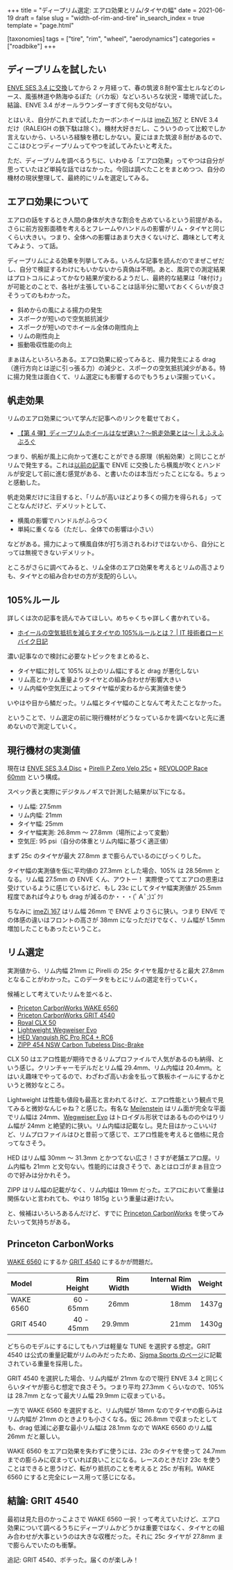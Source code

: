 +++
title = "ディープリム選定: エアロ効果とリム/タイヤの幅"
date = 2021-06-19
draft = false
slug = "width-of-rim-and-tire"
in_search_index = true
template = "page.html"

[taxonomies]
tags = ["tire", "rim", "wheel", "aerodynamics"]
categories = ["roadbike"]
+++

## ディープリムを試したい

[ENVE SES 3.4 に交換](https://blog.endflow.net/bike-upgrade-202104/)してから 2 ヶ月経って、春の筑波８耐や富士ヒルなどのレース、風張林道や熱海ゆるぽた（バカ坂）などいろいろな状況・環境で試した。結論、ENVE 3.4 がオールラウンダーすぎて何も文句がない。

とはいえ、自分がこれまで試したカーボンホイールは [imeZi 167](https://imezi.jp/product/project167-dbcl40w-carbon-wheel-set/) と ENVE 3.4 だけ（RALEIGH の鉄下駄は除く）。機材大好きだし、こういうのって比較でしか言えないから、いろいろ経験を積むしかない。夏にはまた筑波８耐があるので、ここはひとつディープリムってやつを試してみたいと考えた。

ただ、ディープリムを調べるうちに、いわゆる「エアロ効果」ってやつは自分が思っていたほど単純な話ではなかった。今回は調べたことをまとめつつ、自分の機材の現状整理して、最終的にリムを選定してみる。

<!-- more -->

## エアロ効果について

エアロの話をするとき人間の身体が大きな割合を占めているという前提がある。さらに前方投影面積を考えるとフレームやハンドルの影響がリム・タイヤと同じくらい大きい。つまり、全体への影響はあまり大きくないけど、趣味として考えてみよう、って話。

ディープリムによる効果を列挙してみる。いろんな記事を読んだのでまぜこぜだし、自分で検証するわけにもいかないから真偽は不明。あと、風洞での測定結果はプロトコルによってかなり結果が変わるようだし、最終的な結果は「味付け」が可能とのことで、各社が主張していることは話半分に聞いておくくらいが良さそうってのもわかった。

- 斜めからの風による揚力の発生
- スポークが短いので空気抵抗減少
- スポークが短いのでホイール全体の剛性向上
- リムの剛性向上
- 振動吸収性能の向上

まぁほんといろいろある。エアロ効果に絞ってみると、揚力発生による drag（進行方向とは逆に引っ張る力）の減少と、スポークの空気抵抗減少がある。特に揚力発生は面白くて、リム選定にも影響するのでもうちょい深掘っていく。

## 帆走効果

リムのエアロ効果について学んだ記事へのリンクを載せておく。

- [【第 4 弾】ディープリムホイールはなぜ速い？～帆走効果とは～ | えふえふぶろぐ](https://ff-cycle.blog.jp/archives/1077384971.html)

つまり、帆船が風上に向かって進むことができる原理（帆船効果）と同じことがリムで発生する。これは[以前の記事](https://blog.endflow.net/bike-upgrade-202104/)で ENVE に交換したら横風が吹くとハンドルが安定して前に進む感覚がある、と書いたのは本当だったことになる。ちょっと感動した。

帆走効果だけに注目すると、「リムが高いほどより多くの揚力を得られる」ってことなんだけど、デメリットとして、

- 横風の影響でハンドルがふらつく
- 単純に重くなる（ただし、全体での影響は小さい）

などがある。揚力によって横風自体が打ち消されるわけではないから、自分にとっては無視できないデメリット。

ところがさらに調べてみると、リム全体のエアロ効果を考えるとリムの高さよりも、タイヤとの組み合わせの方が支配的らしい。

## 105%ルール

詳しくは次の記事を読んでみてほしい。めちゃくちゃ詳しく書かれている。

- [ホイールの空気抵抗を減らすタイヤの 105%ルールとは？ | IT 技術者ロードバイク日記](https://rbs.ta36.com/?p=42242)

濃い記事なので検討に必要なトピックをまとめると、

- タイヤ幅に対して 105% 以上のリム幅にすると drag が悪化しない
- リム高とかリム重量よりタイヤとの組み合わせが影響大きい
- リム内幅や空気圧によってタイヤ幅が変わるから実測値を使う

いやはや目から鱗だった。リム幅とタイヤ幅のことなんて考えたことなかった。

ということで、リム選定の前に現行機材がどうなっているかを調べないと先に進めないので測定していく。

## 現行機材の実測値

現在は [ENVE SES 3.4 Disc](https://www.enve.com/product/ses-3-4/) + [Pirelli P Zero Velo 25c](https://velo.pirelli.com/en/ww/catalogue/clincher-p-zero-velo/700x25c/silver) + [REVOLOOP Race 60mm](https://revoloop.com/racer-cyclocross/24/revoloop.race?c=34) という構成。

スペック表と実際にデジタルノギスで計測した結果が以下になる。

- リム幅: 27.5mm
- リム内幅: 21mm
- タイヤ幅: 25mm
- タイヤ幅実測: 26.8mm 〜 27.8mm（場所によって変動）
- 空気圧: 95 psi（自分の体重とリム内幅に基づく適正値）

まず 25c のタイヤが最大 27.8mm まで膨らんでいるのにびっくりした。

タイヤ幅の実測値を仮に平均値の 27.3mm とした場合、105% は 28.56mm となる。リム幅 27.5mm の ENVE くん、アウトー！
実際使っててエアロの恩恵は受けているように感じているけど、もし 23c にしてタイヤ幅実測値が 25.5mm 程度であれば今よりも drag が減るのか・・・(ﾟＡﾟ;)ｺﾞｸﾘ

ちなみに [imeZi 167](https://imezi.jp/product/project167-dbcl40w-carbon-wheel-set/) はリム幅 26mm で ENVE よりさらに狭い。つまり ENVE での体感の違いはフロントの高さが 38mm になっただけでなく、リム幅が 1.5mm 増加したこともあったということ。

## リム選定

実測値から、リム内幅 21mm に Pirelli の 25c タイヤを履かせると最大 27.8mm となることがわかった。このデータをもとにリムの選定を行っていく。

候補として考えていたリムを並べると、

- [Priceton CarbonWorks WAKE 6560](https://www.princetoncarbon.com/product/wake-6560/)
- [Priceton CarbonWorks GRIT 4540](https://www.princetoncarbon.com/product/grit-4540/)
- [Roval CLX 50](https://rovalcomponents.com/collections/road/products/roval-clx-50)
- [Lightweight Wegweiser Evo](https://lightweight.info/en/wheels/wegweiser-evo)
- [HED Vanquish RC Pro RC4 + RC6](https://hedcycling.com/products/vanquish-rc-pro-series/)
- [ZIPP 454 NSW Carbon Tubeless Disc-Brake](https://www.sram.com/en/zipp/models/wh-454-ntld-a1)

CLX 50 はエアロ性能が期待できるリムプロファイルで人気があるのも納得、という感じ。クリンチャーモデルだとリム幅 29.4mm、リム内幅は 20.4mm。とはいえ趣味でやってるので、わざわざ高いお金を払って鉄板ホイールにするかというと微妙なところ。

Lightweight は性能も値段も最高と言われてるけど、エアロ性能という観点で見てみると微妙なんじゃね？と感じた。有名な [Meilenstein](https://lightweight.info/en/road-bike/wheels/meilenstein) はリム面が完全な平面でリム幅は 24mm、[Wegweiser Evo](https://lightweight.info/en/wheels/wegweiser-evo) はトロイダル形状ではあるもののやはりリム幅が 24mm と絶望的に狭い。リム内幅は記載なし。見た目はかっこいいけど、リムプロファイルはひと昔前って感じで、エアロ性能を考えると価格に見合ってなさそう。

HED はリム幅 30mm 〜 31.3mm とかつてない広さ！さすが老舗エアロ屋。リム内幅も 21mm と文句ない。性能的には良さそうで、あとはロゴがまぁ目立つので好みは分かれそう。

ZIPP はリム幅の記載がなく、リム内幅は 19mm だった。エアロにおいて重量は関係ないと言われても、やはり 1815g という重量は避けたい。

と、候補はいろいろあるんだけど、すでに [Princeton CarbonWorks](https://www.princetoncarbon.com/) を使ってみたいって気持ちがある。

## Princeton CarbonWorks

[WAKE 6560](https://www.princetoncarbon.com/product/wake-6560/) にするか [GRIT 4540](https://www.princetoncarbon.com/product/grit-4540/) にするかが問題だ。

| Model     | Rim Height | Rim Width | Internal Rim Width | Weight |
| :-------- | ---------: | --------: | -----------------: | -----: |
| WAKE 6560 |  60 - 65mm |      26mm |               18mm |  1437g |
| GRIT 4540 |  40 - 45mm |    29.9mm |               21mm |  1430g |

どちらのモデルにするにしてもハブは軽量な TUNE を選択する想定。GRIT 4540 は公式の重量記載がリムのみだったため、[Sigma Sports のページ](https://www.sigmasports.com/item/Princeton-CarbonWorks/Grit-4540-Tubeless-Disc-Tune-Wheelset/SKL6)に記載されている重量を採用した。

GRIT 4540 を選択した場合、リム内幅が 21mm なので現行 ENVE 3.4 と同じくらいタイヤが膨らむ想定で良さそう。つまり平均 27.3mm くらいなので、105% は 28.7mm となって最大リム幅 29.9mm に収まっている。

一方で WAKE 6560 を選択すると、リム内幅が 18mm なのでタイヤの膨らみはリム内幅が 21mm のときよりも小さくなる。仮に 26.8mm で収まったとしても、drag 低減に必要な最小リム幅は 28.1mm なので WAKE 6560 のリム幅 26mm だと厳しい。

WAKE 6560 をエアロ効果を失わずに使うには、23c のタイヤを使って 24.7mm までの膨らみに収まっていれば良いことになる。レースのときだけ 23c を使うことはできると思うけど、転がり抵抗のことを考えると 25c が有利。WAKE 6560 にすると完全にレース用って感じになる。

## 結論: GRIT 4540

最初は見た目のかっこよさで WAKE 6560 一択！って考えていたけど、エアロ効果について調べるうちにディープリムかどうかは重要ではなく、タイヤとの組み合わせが大事というのは大きな収穫だった。それに 25c タイヤが 27.8mm まで膨らんでいたのも衝撃。

追記: GRIT 4540、ポチった。届くのが楽しみ！
